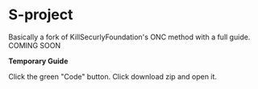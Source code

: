 # S-project
Basically a fork of KillSecurlyFoundation's ONC method with a full guide. COMING SOON



**Temporary Guide**

Click the green "Code" button. Click download zip and open it.

